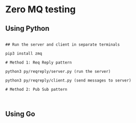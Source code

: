 # Zero MQ testing


## Using Python

```

## Run the server and client in separate terminals 

pip3 install zmq

# Method 1: Req Reply pattern

python3 py/reqreply/server.py (run the server)

python3 py/reqreply/client.py (send messages to server)

# Method 2: Pub Sub pattern



```

## Using Go
